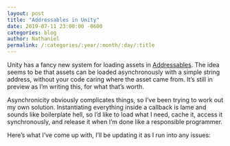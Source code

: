 ```yaml
---
layout: post
title: "Addressables in Unity"
date: 2019-07-11 23:00:00 -0600
categories: blog
author: Nathaniel
permalink: /:categories/:year/:month/:day/:title
---
```


Unity has a fancy new system for loading assets in [Addressables][addressables]. The idea seems to be that assets can be loaded asynchronously with a simple string address, without your code caring where the asset came from. It’s still in preview as I’m writing this, for what that’s worth.

Asynchronicity obviously complicates things, so I’ve been trying to work out my own solution. Instantiating everything inside a callback is lame and sounds like boilerplate hell, so I’d like to load what I need, cache it, access it synchronously, and release it when I’m done like a responsible programmer.

Here’s what I’ve come up with, I’ll be updating it as I run into any issues:

<script src="https://gist.github.com/njelly/3a2eb0c461b90ad9392cdfe2b866f275.js"></script>

[addressables]: https://docs.unity3d.com/Packages/com.unity.addressables@0.4/manual/index.html
